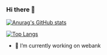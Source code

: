 ### Hi there 👋

<!-- <a href="https://github.com/anuraghazra/github-readme-stats">
  <img style="width: 50%;" align="center" src="https://github-readme-stats.vercel.app/api?username=&count_private=true&show_icons=true&theme=calm" />
</a>
<a href="https://github.com/anuraghazra/github-readme-stats">
  <img align="center" src="https://github-readme-stats.vercel.app/api/top-langs/?username=dinghuang&layout=compact" />
</a> -->
[![Anurag's GitHub stats](https://github-readme-stats.vercel.app/api?username=dinghuang&count_private=true&show_icons=true&theme=calm)](https://github.com/anuraghazra/github-readme-stats)

[![Top Langs](https://github-readme-stats.vercel.app/api/top-langs/?username=dinghuang&layout=compact)](https://github.com/anuraghazra/github-readme-stats)


<!--
**dinghuang/dinghuang** is a ✨ _special_ ✨ repository because its `README.md` (this file) appears on your GitHub profile.

Here are some ideas to get you started:

- 🔭 I’m currently working on ...
- 🌱 I’m currently learning ...
- 👯 I’m looking to collaborate on ...
- 🤔 I’m looking for help with ...
- 💬 Ask me about ...
- 📫 How to reach me: ...
- 😄 Pronouns: ...
- ⚡ Fun fact: ...
-->
- 🔭 I’m currently working on webank
